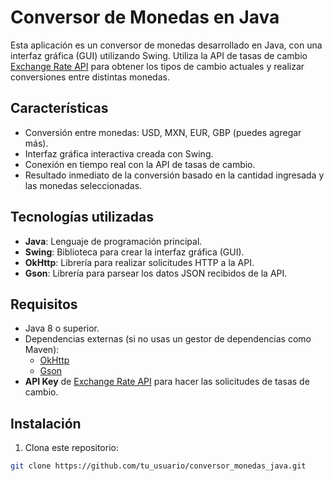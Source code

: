 # Conversor de Monedas en Java

Esta aplicación es un conversor de monedas desarrollado en Java, con una interfaz gráfica (GUI) utilizando Swing. Utiliza la API de tasas de cambio [Exchange Rate API](https://www.exchangerate-api.com/) para obtener los tipos de cambio actuales y realizar conversiones entre distintas monedas. 

## Características

- Conversión entre monedas: USD, MXN, EUR, GBP (puedes agregar más).
- Interfaz gráfica interactiva creada con Swing.
- Conexión en tiempo real con la API de tasas de cambio.
- Resultado inmediato de la conversión basado en la cantidad ingresada y las monedas seleccionadas.

## Tecnologías utilizadas

- **Java**: Lenguaje de programación principal.
- **Swing**: Biblioteca para crear la interfaz gráfica (GUI).
- **OkHttp**: Librería para realizar solicitudes HTTP a la API.
- **Gson**: Librería para parsear los datos JSON recibidos de la API.

## Requisitos

- Java 8 o superior.
- Dependencias externas (si no usas un gestor de dependencias como Maven):
  - [OkHttp](https://square.github.io/okhttp/)
  - [Gson](https://github.com/google/gson)
- **API Key** de [Exchange Rate API](https://www.exchangerate-api.com/) para hacer las solicitudes de tasas de cambio.

## Instalación

1. Clona este repositorio:

```bash
git clone https://github.com/tu_usuario/conversor_monedas_java.git
